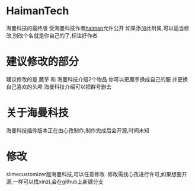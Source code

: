 # HaimanTech
  海曼科技的最终版
  受海曼科技作者[haiman](https://github.com/haiman233)允许公开
  如果添加此附属,可以适当修改,别改个名就是你自己的了,标注好作者
# 建议修改的部分
  建议修改的是 魔芋 和 海曼科技介绍2个物品
  你可以把魔芋换成自己的服 并更换自己喜欢的头颅
  海曼科技介绍可以把群号删去
# 关于海曼科技
  海曼科技插件版本正在由心孜制作,制作完成后会开源,时间未知
# 修改
  slimecustomizer版海曼科技,可以任意修改.
  修改需找心孜进行许可,如果想要开源,一样可以找xinzi,会在github上新建分支
